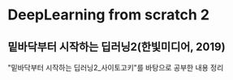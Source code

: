# DeepLearning from scratch 2
## 밑바닥부터 시작하는 딥러닝2(한빛미디어, 2019)
"밑바닥부터 시작하는 딥러닝2_사이토고키"를 바탕으로 공부한 내용 정리
